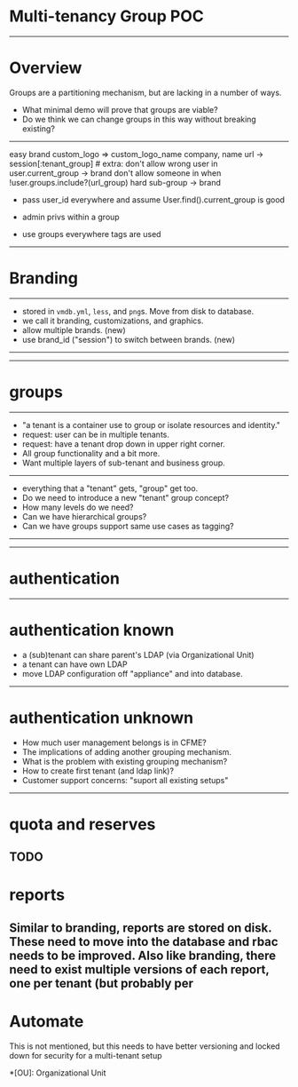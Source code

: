 # Multi-tenancy Group POC
---
# Overview

Groups are a partitioning mechanism, but are lacking in a number of ways.

- What minimal demo will prove that groups are viable?
- Do we think we can change groups in this way without breaking existing?

---

easy
brand
    custom_logo => custom_logo_name
    company, name
url -> session[:tenant_group]
    # extra: don't allow wrong user in
user.current_group -> brand
don't allow someone in when !user.groups.include?(url_group)
hard
sub-group -> brand
- pass user_id everywhere and assume User.find().current_group is good
- admin privs within a group

- use groups everywhere tags are used
***
# Branding
---
- stored in `vmdb.yml`, `less`, and `png`s. Move from disk to database.
- we call it branding, customizations, and graphics.
- allow multiple brands. (new)
- use brand_id ("session") to switch between brands. (new)
***
***
# groups
---
- "a tenant is a container use to group or isolate resources and identity."
- request: user can be in multiple tenants.
- request: have a tenant drop down in upper right corner.
- All group functionality and a bit more.
- Want multiple layers of sub-tenant and business group.
---
- everything that a "tenant" gets, "group" get too.
- Do we need to introduce a new "tenant" group concept?
- How many levels do we need?
- Can we have hierarchical groups?
- Can we have groups support same use cases as tagging?
***
***
# authentication
---
# authentication known

- a (sub)tenant can share parent's LDAP (via Organizational Unit)
- a tenant can have own LDAP
- move LDAP configuration off "appliance" and into database.
---
# authentication unknown

- How much user management belongs is in CFME?
- The implications of adding another grouping mechanism.
- What is the problem with existing grouping mechanism?
- How to create first tenant (and ldap link)?
- Customer support concerns: "suport all existing setups"
***
# quota and reserves

TODO
---
# reports

Similar to branding, reports are stored on disk. These need to move into the database and rbac needs to be improved. Also like branding, there need to exist multiple versions of each report, one per tenant (but probably per 
---
# Automate

This is not mentioned, but this needs to have better versioning and locked down for security for a multi-tenant setup

*[OU]: Organizational Unit
